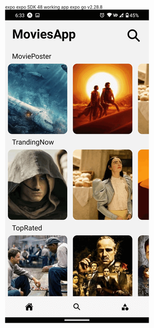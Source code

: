 expo 
expo SDK 48 
working app expo go v2.28.8
<img src="assets/movie_app.gif" alt="Alt text" width={500px} title="Optional title">
